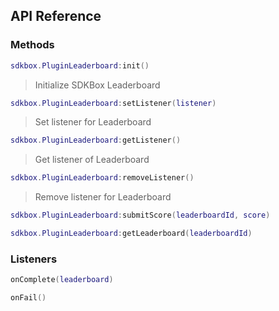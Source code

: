 ## API Reference

### Methods
```lua
sdkbox.PluginLeaderboard:init()
```
> Initialize SDKBox Leaderboard

```lua
sdkbox.PluginLeaderboard:setListener(listener)
```
> Set listener for Leaderboard

```lua
sdkbox.PluginLeaderboard:getListener()
```
> Get listener of Leaderboard

```lua
sdkbox.PluginLeaderboard:removeListener()
```
> Remove listener for Leaderboard

```lua
sdkbox.PluginLeaderboard:submitScore(leaderboardId, score)
```

```lua
sdkbox.PluginLeaderboard:getLeaderboard(leaderboardId)
```


### Listeners
```lua
onComplete(leaderboard)
```

```lua
onFail()
```



